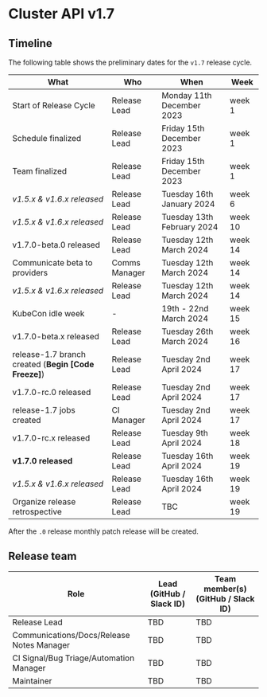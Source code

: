 # Cluster API v1.7

## Timeline

The following table shows the preliminary dates for the `v1.7` release cycle.

| **What**                                             | **Who**      | **When**                    | **Week** |
|------------------------------------------------------|--------------|-----------------------------|----------|
| Start of Release Cycle                               | Release Lead | Monday 11th December 2023   | week 1   |
| Schedule finalized                                   | Release Lead | Friday 15th December 2023   | week 1   |
| Team finalized                                       | Release Lead | Friday 15th December 2023   | week 1   |
| *v1.5.x & v1.6.x released*                           | Release Lead | Tuesday 16th January 2024   | week 6   |
| *v1.5.x & v1.6.x released*                           | Release Lead | Tuesday 13th February 2024  | week 10  |
| v1.7.0-beta.0 released                               | Release Lead | Tuesday 12th March 2024     | week 14  |
| Communicate beta to providers                        | Comms Manager| Tuesday 12th March 2024     | week 14  |
| *v1.5.x & v1.6.x released*                           | Release Lead | Tuesday 12th March 2024     | week 14  |
| KubeCon idle week                                    |      -       | 19th - 22nd March 2024      | week 15  |
| v1.7.0-beta.x released                               | Release Lead | Tuesday 26th March 2024     | week 16  |
| release-1.7 branch created (**Begin [Code Freeze]**) | Release Lead | Tuesday 2nd April 2024      | week 17  |
| v1.7.0-rc.0 released                                 | Release Lead | Tuesday 2nd April 2024      | week 17  |
| release-1.7 jobs created                             | CI Manager   | Tuesday 2nd April 2024      | week 17  |
| v1.7.0-rc.x released                                 | Release Lead | Tuesday 9th April 2024      | week 18  |
| **v1.7.0 released**                                  | Release Lead | Tuesday 16th April 2024     | week 19  |
| *v1.5.x & v1.6.x released*                           | Release Lead | Tuesday 16th April 2024     | week 19  |
| Organize release retrospective                       | Release Lead | TBC                         | week 19  |

After the `.0` release monthly patch release will be created.

## Release team

| **Role**                                  | **Lead** (**GitHub / Slack ID**)                                                      | **Team member(s) (GitHub / Slack ID)** |
|-------------------------------------------|-------------------------------------------------------------------------------------------|----------------------------------------|
| Release Lead                              | TBD | TBD                                    |
| Communications/Docs/Release Notes Manager | TBD | TBD                                    |
| CI Signal/Bug Triage/Automation Manager   | TBD | TBD                                    |
| Maintainer                                | TBD | TBD                                    |